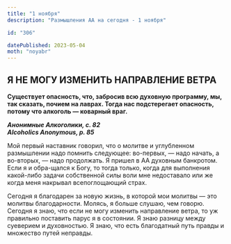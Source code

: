 ```yaml
---
title: "1 ноября"
description: "Размышления АА на сегодня - 1 ноября"

id: "306"

datePublished: 2023-05-04
moth: "noyabr"
---
```


## Я НЕ МОГУ ИЗМЕНИТЬ НАПРАВЛЕНИЕ ВЕТРА

**Существует опасность, что, забросив всю духовную программу, мы, так сказать,
почием на лаврах. Тогда нас подстерегает опасность, потому что алкоголь —
коварный враг.**

**_Анонимные Алкоголики, с. 82  
Alcoholics Anonymous, p. 85_**

Мой первый наставник говорил, что о молитве и углубленном размышлении надо
помнить следующее: во-первых, — надо начать, а во-вторых, — надо продолжать. Я
пришел в АА духовным банкротом. Если я и обра-щался к Богу, то тогда только,
когда для выполнения какой-либо задачи собственной силы воли мне недоставало
или же когда меня накрывал всепоглощающий страх.

Сегодня я благодарен за новую жизнь, в которой мои молитвы — это молитвы
благодарности. Молясь, я больше слушаю, чем говорю. Сегодня я знаю, что если
не могу изменить направление ветра, то уж правильно поставить парус я в
состоянии. Я знаю разницу между суеверием и духовностью. Я знаю, что есть
благодатный путь правды и множество путей неправды.
